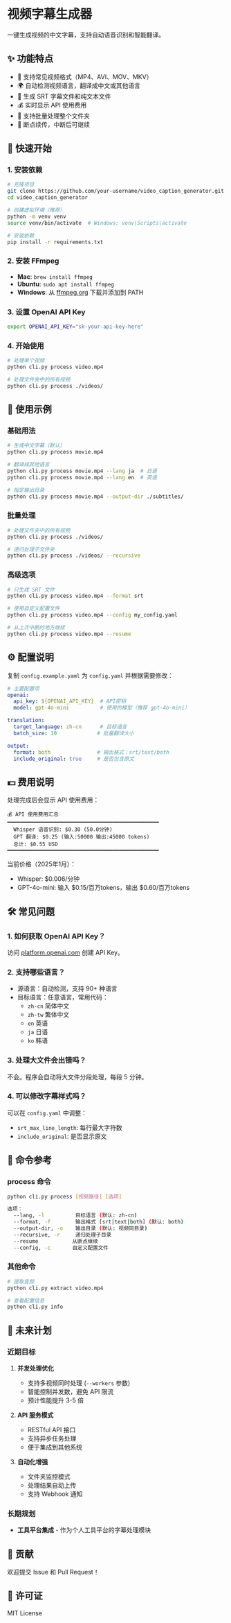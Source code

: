 # 视频字幕生成器

一键生成视频的中文字幕，支持自动语音识别和智能翻译。

## ✨ 功能特点

- 🎥 支持常见视频格式（MP4、AVI、MOV、MKV）
- 🌍 自动检测视频语言，翻译成中文或其他语言
- 📝 生成 SRT 字幕文件和纯文本文件
- 💰 实时显示 API 使用费用
- 📁 支持批量处理整个文件夹
- 🔄 断点续传，中断后可继续

## 🚀 快速开始

### 1. 安装依赖

```bash
# 克隆项目
git clone https://github.com/your-username/video_caption_generator.git
cd video_caption_generator

# 创建虚拟环境（推荐）
python -m venv venv
source venv/bin/activate  # Windows: venv\Scripts\activate

# 安装依赖
pip install -r requirements.txt
```

### 2. 安装 FFmpeg

- **Mac**: `brew install ffmpeg`
- **Ubuntu**: `sudo apt install ffmpeg`
- **Windows**: 从 [ffmpeg.org](https://ffmpeg.org/download.html) 下载并添加到 PATH

### 3. 设置 OpenAI API Key

```bash
export OPENAI_API_KEY="sk-your-api-key-here"
```

### 4. 开始使用

```bash
# 处理单个视频
python cli.py process video.mp4

# 处理文件夹中的所有视频
python cli.py process ./videos/
```

## 📖 使用示例

### 基础用法

```bash
# 生成中文字幕（默认）
python cli.py process movie.mp4

# 翻译成其他语言
python cli.py process movie.mp4 --lang ja  # 日语
python cli.py process movie.mp4 --lang en  # 英语

# 指定输出目录
python cli.py process movie.mp4 --output-dir ./subtitles/
```

### 批量处理

```bash
# 处理文件夹中的所有视频
python cli.py process ./videos/

# 递归处理子文件夹
python cli.py process ./videos/ --recursive
```

### 高级选项

```bash
# 只生成 SRT 文件
python cli.py process video.mp4 --format srt

# 使用自定义配置文件
python cli.py process video.mp4 --config my_config.yaml

# 从上次中断的地方继续
python cli.py process video.mp4 --resume
```

## ⚙️ 配置说明

复制 `config.example.yaml` 为 `config.yaml` 并根据需要修改：

```yaml
# 主要配置项
openai:
  api_key: ${OPENAI_API_KEY}  # API密钥
  model: gpt-4o-mini          # 使用的模型（推荐 gpt-4o-mini）

translation:
  target_language: zh-cn      # 目标语言
  batch_size: 10             # 批量翻译大小

output:
  format: both               # 输出格式：srt/text/both
  include_original: true     # 是否包含原文
```

## 💵 费用说明

处理完成后会显示 API 使用费用：

```
💰 API 使用费用汇总
━━━━━━━━━━━━━━━━━━━━━━━━━━━━━━━━━━━━━━━━━━━━━━━━━
  Whisper 语音识别: $0.30 (50.0分钟)
  GPT 翻译: $0.25 (输入:50000 输出:45000 tokens)
  总计: $0.55 USD
━━━━━━━━━━━━━━━━━━━━━━━━━━━━━━━━━━━━━━━━━━━━━━━━━
```

当前价格（2025年1月）：
- Whisper: $0.006/分钟
- GPT-4o-mini: 输入 $0.15/百万tokens，输出 $0.60/百万tokens

## 🛠️ 常见问题

### 1. 如何获取 OpenAI API Key？

访问 [platform.openai.com](https://platform.openai.com/api-keys) 创建 API Key。

### 2. 支持哪些语言？

- 源语言：自动检测，支持 90+ 种语言
- 目标语言：任意语言，常用代码：
  - `zh-cn` 简体中文
  - `zh-tw` 繁体中文
  - `en` 英语
  - `ja` 日语
  - `ko` 韩语

### 3. 处理大文件会出错吗？

不会。程序会自动将大文件分段处理，每段 5 分钟。

### 4. 可以修改字幕样式吗？

可以在 `config.yaml` 中调整：
- `srt_max_line_length`: 每行最大字符数
- `include_original`: 是否显示原文

## 📝 命令参考

### process 命令

```bash
python cli.py process [视频路径] [选项]

选项：
  --lang, -l          目标语言 (默认: zh-cn)
  --format, -f        输出格式 [srt|text|both] (默认: both)
  --output-dir, -o    输出目录 (默认: 视频同目录)
  --recursive, -r     递归处理子目录
  --resume           从断点继续
  --config, -c       自定义配置文件
```

### 其他命令

```bash
# 提取音频
python cli.py extract video.mp4

# 查看配置信息
python cli.py info
```

## 🚀 未来计划

### 近期目标
1. **并发处理优化**
   - 支持多视频同时处理 (`--workers` 参数)
   - 智能控制并发数，避免 API 限流
   - 预计性能提升 3-5 倍

2. **API 服务模式**
   - RESTful API 接口
   - 支持异步任务处理
   - 便于集成到其他系统

3. **自动化增强**
   - 文件夹监控模式
   - 处理结果自动上传
   - 支持 Webhook 通知

### 长期规划
- **工具平台集成** - 作为个人工具平台的字幕处理模块

## 🤝 贡献

欢迎提交 Issue 和 Pull Request！

## 📄 许可证

MIT License